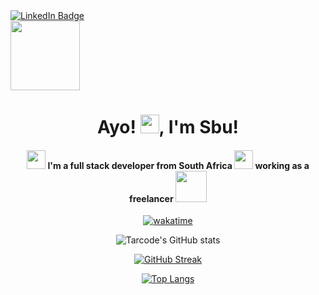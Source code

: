 <div id="badges">
  <a href="https://www.linkedin.com/in/sibusiso-nkosi-9a7018223">
    <img src="https://img.shields.io/badge/LinkedIn-blue?style=for-the-badge&logo=linkedin&logoColor=white" alt="LinkedIn Badge"/>
  </a>
</div>

<img src="https://media.giphy.com/media/l4FGKMDAn0EZKuZIk/giphy.gif" width="111">

<div align="center">
<h1>Ayo! <img src="https://media.giphy.com/media/XUFPGrX5Zis6Y/giphy.gif" width="30">, I'm Sbu!</h1>


#### <img src="https://media.giphy.com/media/WUlplcMpOCEmTGBtBW/giphy.gif" width="30"> I'm a full stack developer from South Africa <img src="https://media.giphy.com/media/JOk7H5UmYF5UWkiPxW/giphy.gif" width="30">  working as a freelancer <img src="https://media.giphy.com/media/Kc1tJDZ3Q4d2pfalIG/giphy.gif" width="50">
</div>

<div align="center">

 [![wakatime](https://wakatime.com/badge/user/5f84a623-b83b-43bd-b289-77919eeab091.svg)](https://wakatime.com/@5f84a623-b83b-43bd-b289-77919eeab091)

![Tarcode's GitHub stats](https://github-readme-stats.vercel.app/api?username=sbuDiction&theme=vision-friendly-dark&show_icons=true)

[![GitHub Streak](http://github-readme-streak-stats.herokuapp.com?user=sbuDiction&theme=dark&background=000000)](https://git.io/streak-stats)
</div>

<div align="center">

[![Top Langs](https://github-readme-stats.vercel.app/api/top-langs/?username=sbuDiction&layout=compact&theme=vision-friendly-dark)](https://github.com/anuraghazra/github-readme-stats)
</div>
